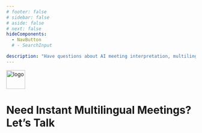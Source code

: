 ```yaml
---
# footer: false
# sidebar: false
# aside: false
# next: false
hideComponents:
  - NavButton
  # - SearchInput

description: "Have questions about AI meeting interpretation, multilingual support, or enterprise rollout? Contact InterMind to explore use cases, pricing, and integration options."
---
```


<p>
  <img src="/favicon.svg" alt="logo" width="50" >
</p>

# Need Instant Multilingual Meetings? Let’s Talk

<!-- **Get in Touch:**

- Email: never@mind.com
- Phone: +971 058 574 88 06
- WhatsApp: +971 058 574 88 06 -->

<!-- WhatsApp us at [+971 058 574 88 06](https://wa.me/message/KDLD4FZVW7EUC1)
Telegram us at [@goldenfish_ae](https://t.me/goldenfish_ae) -->

<ContactFormModalNav  buttonClass="alt" formStyle="margin: 1rem auto;"/>
